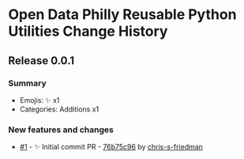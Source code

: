 # Open Data Philly Reusable Python Utilities Change History

## Release 0.0.1

### Summary

- Emojis: ✨ x1
- Categories: Additions x1

### New features and changes

- [#1](https://github.com/chris-s-friedman/opendataphilly-python/pull/1) - ✨ Initial commit PR - [76b75c96](https://github.com/chris-s-friedman/opendataphilly-python/commit/76b75c9663d1ce39a9966dfdea10c3a49ef82ea6) by [chris-s-friedman](https://github.com/chris-s-friedman)